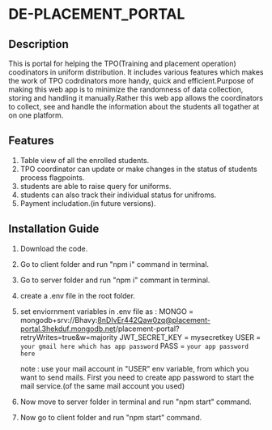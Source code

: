 # DE-PLACEMENT_PORTAL
## Description
This is portal for helping the TPO(Training and placement operation) coodinators in uniform distribution. It includes various features which makes the work of TPO codrdinators more handy, quick and efficient.Purpose of making this web app is to minimize the randomness of data collection, storing and handling it manually.Rather this web app allows the coordinators to collect, see and handle the information about the students all togather at on one platform.

## Features
1. Table view of all the enrolled students.
2. TPO coordinator can update or make changes in the status of students process flagpoints.
3. students are able to raise query for uniforms.
4. students can also track their individual status for unifroms.
5. Payment includation.(in future versions).

## Installation Guide
1. Download the code.
2. Go to client folder and run "npm i" command in terminal.
3. Go to server folder and run "npm i" commant in terminal.
4. create a .env file in the root folder.
5. set enviornment variables in .env file as :
   MONGO = mongodb+srv://Bhavy:8nDIvEr442Qaw0zq@placement-portal.3hekduf.mongodb.net/placement-portal?retryWrites=true&w=majority
   JWT_SECRET_KEY = mysecretkey
   USER = `your gmail here which has app password`
   PASS = `your app password here`

   note : use your mail account in "USER" env variable, from which you want to send mails.
           First you need to create app password to start the mail service.(of the same mail account you used)
6. Now move to server folder in terminal and run "npm start" command.
7. Now go to client folder and run "npm start" command.
